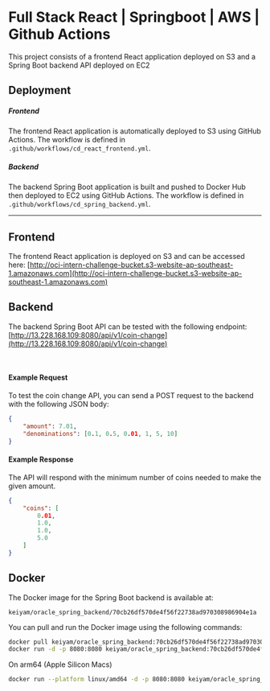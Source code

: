 # Full Stack React | Springboot | AWS | Github Actions

This project consists of a frontend React application deployed on S3 and a Spring Boot backend API deployed on EC2


## Deployment

##### Frontend

The frontend React application is automatically deployed to S3 using GitHub Actions. The workflow is defined in `.github/workflows/cd_react_frontend.yml`.

##### Backend

The backend Spring Boot application is built and pushed to Docker Hub then deployed to EC2 using GitHub Actions. The workflow is defined in `.github/workflows/cd_spring_backend.yml`.

---

## Frontend

The frontend React application is deployed on S3 and can be accessed here:
[http://oci-intern-challenge-bucket.s3-website-ap-southeast-1.amazonaws.com](http://oci-intern-challenge-bucket.s3-website-ap-southeast-1.amazonaws.com)

## Backend

The backend Spring Boot API can be tested with the following endpoint:
[http://13.228.168.109:8080/api/v1/coin-change](http://13.228.168.109:8080/api/v1/coin-change)


<br>


#### Example Request

To test the coin change API, you can send a POST request to the backend with the following JSON body:

```json
{
    "amount": 7.01,
    "denominations": [0.1, 0.5, 0.01, 1, 5, 10]
}
```

#### Example Response

The API will respond with the minimum number of coins needed to make the given amount.

```json
{
    "coins": [
        0.01,
        1.0,
        1.0,
        5.0
    ]
}
```

## Docker

The Docker image for the Spring Boot backend is available at:

```text
keiyam/oracle_spring_backend/70cb26df570de4f56f22738ad970308986904e1a
```

You can pull and run the Docker image using the following commands:

```bash
docker pull keiyam/oracle_spring_backend:70cb26df570de4f56f22738ad970308986904e1a
docker run -d -p 8080:8080 keiyam/oracle_spring_backend:70cb26df570de4f56f22738ad970308986904e1a
```

On arm64 (Apple Silicon Macs)
```bash
docker run --platform linux/amd64 -d -p 8080:8080 keiyam/oracle_spring_backend:70cb26df570de4f56f22738ad970308986904e1a
```


